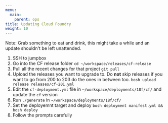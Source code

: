 ```yaml
---
menu:
  main:
    parent: ops
title: Updating Cloud Foundry
weight: 10
---
```


Note: Grab something to eat and drink, this might take a while and an update shouldn't be left unattended.

1. SSH to jumpbox
1. Go into the CF release folder `cd ~/workspace/releases/cf-release`
1. Pull all the recent changes for that project `git pull`
1. Upload the releases you want to upgrade to. Do **not** skip releases if you want to go from 200 to 203 do the ones in between too. `bosh upload release releases/cf-201.yml`
1. Edit the `cf-deployment.yml` file in `~/workspace/deployments/18f/cf/` and update the `cf` version
1. Run `./generate`  in `~/workspace/deployments/18f/cf/`
1. Set the deployemnt target and deploy `bosh deployment manifest.yml && bosh deploy`
1. Follow the prompts carefully
